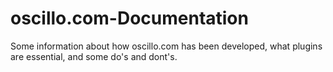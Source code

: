 # oscillo.com-Documentation
Some information about how oscillo.com has been developed, what plugins are essential, and some do's and dont's.
